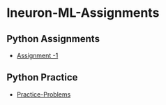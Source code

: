# Ineuron-ML-Assignments
## Python Assignments

- [Assignment -1](https://github.com/MihirMore/Ineuron-Assignments/tree/main/Assignment-1)


## Python Practice
- [Practice-Problems](https://github.com/MihirMore/Ineuron-Assignments/tree/main/Python-Practice)
